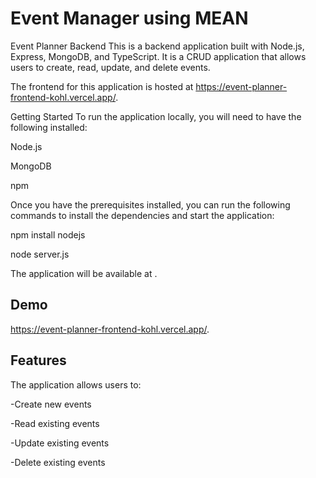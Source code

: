 
# Event Manager using MEAN 

Event Planner Backend
This is a backend application built with Node.js, Express, MongoDB, and TypeScript. It is a CRUD application that allows users to create, read, update, and delete events.

The frontend for this application is hosted at https://event-planner-frontend-kohl.vercel.app/.

Getting Started
To run the application locally, you will need to have the following installed:

Node.js

MongoDB

npm


Once you have the prerequisites installed, you can run the following commands to install the dependencies and start the application:

npm install nodejs

node server.js

The application will be available at .




## Demo


https://event-planner-frontend-kohl.vercel.app/.

## Features

The application allows users to:

-Create new events

-Read existing events

-Update existing events

-Delete existing events

